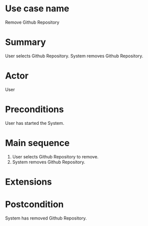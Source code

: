 Use case name
==============
Remove Github Repository

Summary
========
User selects Github Repository. System removes Github Repository.

Actor
=====
User

Preconditions
=============
User has started the System.

Main sequence
==============
1. User selects Github Repository to remove.
2. System removes Github Repository.

Extensions
==========


Postcondition
==============
System has removed Github Repository.
